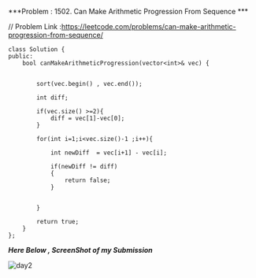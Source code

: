 ***Problem : 1502. Can Make Arithmetic Progression From Sequence ***

// Problem Link :https://leetcode.com/problems/can-make-arithmetic-progression-from-sequence/

```
class Solution {
public:
    bool canMakeArithmeticProgression(vector<int>& vec) {
        
        
        sort(vec.begin() , vec.end());
        
        int diff;
        
        if(vec.size() >=2){
            diff = vec[1]-vec[0];
        }
        
        for(int i=1;i<vec.size()-1 ;i++){
            
            int newDiff  = vec[i+1] - vec[i];
            
            if(newDiff != diff)
            {
                return false;
            }            
            
            
        }
        
        return true;
    }
};

```


***Here Below , ScreenShot of my Submission***

![day2](https://user-images.githubusercontent.com/109462762/192814997-50ba40fa-1cb8-4308-bb7e-44da1eec18ff.jpg)

